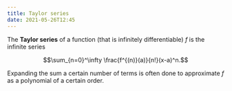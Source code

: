 ```yaml
---
title: Taylor series
date: 2021-05-26T12:45
---
```


The **Taylor series** of a function (that is infinitely differentiable) $f$ is the infinite series

$$\sum_{n=0}^\infty \frac{f^{(n)}(a)}{n!}(x-a)^n.$$

Expanding the sum a certain number of terms is often done to approximate $f$ as a polynomial of a certain order.
